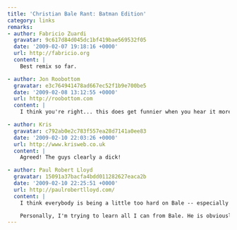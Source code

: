 ```yaml
---
title: 'Christian Bale Rant: Batman Edition'
category: links
remarks:
- author: Fabricio Zuardi
  gravatar: 9c617d84d045dc1bf419bae569532f05
  date: '2009-02-07 19:18:16 +0000'
  url: http://fabricio.org
  content: |
    Best remix so far.

- author: Jon Roobottom
  gravatar: e3c764941478ad667ec52f1b9e700be5
  date: '2009-02-08 13:12:55 +0000'
  url: http://roobottom.com
  content: |
    I think you're right... this does get funnier when you hear it more than once. He still comes off as a highly-strung knob tho.

- author: Kris
  gravatar: c792ab0e2c783f557ea28d7141a0ee83
  date: '2009-02-10 22:03:26 +0000'
  url: http://www.krisweb.co.uk
  content: |
    Agreed! The guys clearly a dick!

- author: Paul Robert Lloyd
  gravatar: 15091a37bacfa4bdd011282627eaca2b
  date: '2009-02-10 22:25:51 +0000'
  url: http://paulrobertlloyd.com/
  content: |
    I think everybody is being a little too hard on Bale -- especially when you take into account the DP walking around and distracting Bale while he was filming his scene. Bale has since stated he was half 'in character' when he flipped so that may have had some effect too (whether you choose to believe that or not is up to you).

    Personally, I'm trying to learn all I can from Bale. He is obviously highly skilled in ranting, so I'm looking to see how I can use his style in my own material ;-)
---
```


